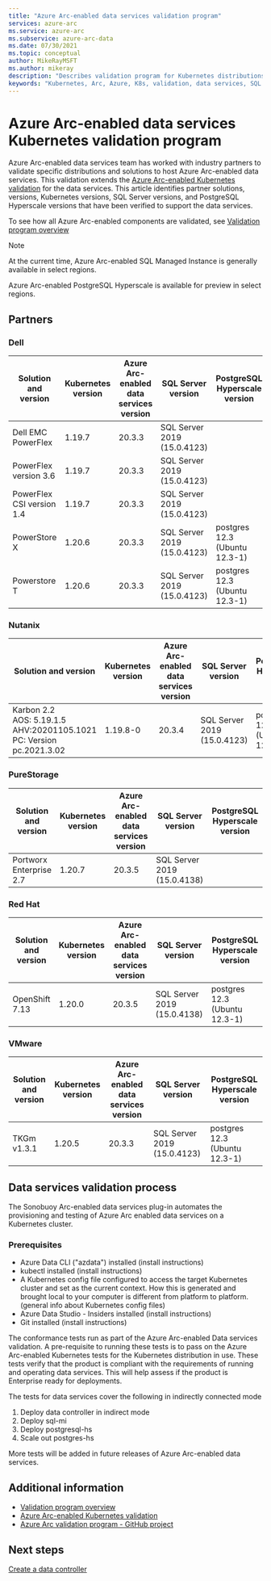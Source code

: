 ```yaml
---
title: "Azure Arc-enabled data services validation program"
services: azure-arc
ms.service: azure-arc
ms.subservice: azure-arc-data
ms.date: 07/30/2021
ms.topic: conceptual
author: MikeRayMSFT
ms.author: mikeray
description: "Describes validation program for Kubernetes distributions for Azure Arc-enabled data services."
keywords: "Kubernetes, Arc, Azure, K8s, validation, data services, SQL Managed Instance"
---
```


# Azure Arc-enabled data services Kubernetes validation program

Azure Arc-enabled data services team has worked with industry partners to validate specific distributions and solutions to host Azure Arc-enabled data services. This validation extends the [Azure Arc-enabled Kubernetes validation](../kubernetes/validation-program.md) for the data services. This article identifies partner solutions, versions, Kubernetes versions, SQL Server versions, and PostgreSQL Hyperscale versions that have been verified to support the data services. 

To see how all Azure Arc-enabled components are validated, see [Validation program overview](../validation-program/overview.md)

> [!NOTE]
> At the current time, Azure Arc-enabled SQL Managed Instance is generally available in select regions.
>
> Azure Arc-enabled PostgreSQL Hyperscale is available for preview in select regions.

## Partners

### Dell

|Solution and version | Kubernetes version | Azure Arc-enabled data services version | SQL Server version | PostgreSQL Hyperscale version
|-----|-----|-----|-----|-----|
| Dell EMC PowerFlex |1.19.7|20.3.3|SQL Server 2019 (15.0.4123) | |
| PowerFlex version 3.6 |1.19.7|20.3.3|SQL Server 2019 (15.0.4123) | |
| PowerFlex CSI version 1.4 |1.19.7|20.3.3|SQL Server 2019 (15.0.4123) | |
| PowerStore X|1.20.6|20.3.3|SQL Server 2019 (15.0.4123) |postgres 12.3 (Ubuntu 12.3-1) |
| Powerstore T|1.20.6|20.3.3|SQL Server 2019 (15.0.4123) |postgres 12.3 (Ubuntu 12.3-1)|

### Nutanix

|Solution and version | Kubernetes version | Azure Arc-enabled data services version | SQL Server version | PostgreSQL Hyperscale version
|-----|-----|-----|-----|-----|
| Karbon 2.2<br/>AOS: 5.19.1.5<br/>AHV:20201105.1021<br/>PC: Version pc.2021.3.02<br/> | 1.19.8-0 | 20.3.4 | SQL Server 2019 (15.0.4123)|postgres 12.3 (Ubuntu 12.3-1)|

### PureStorage

|Solution and version | Kubernetes version | Azure Arc-enabled data services version | SQL Server version | PostgreSQL Hyperscale version
|-----|-----|-----|-----|-----|
| Portworx Enterprise 2.7 | 1.20.7 | 20.3.5 | SQL Server 2019 (15.0.4138)||

### Red Hat

|Solution and version | Kubernetes version | Azure Arc-enabled data services version | SQL Server version | PostgreSQL Hyperscale version
|-----|-----|-----|-----|-----|
| OpenShift 7.13 | 1.20.0 | 20.3.5 | SQL Server 2019 (15.0.4138)|postgres 12.3 (Ubuntu 12.3-1)|

### VMware

|Solution and version | Kubernetes version | Azure Arc-enabled data services version | SQL Server version | PostgreSQL Hyperscale version
|-----|-----|-----|-----|-----|
| TKGm v1.3.1 | 1.20.5 | 20.3.3 | SQL Server 2019 (15.0.4123)|postgres 12.3 (Ubuntu 12.3-1)|

## Data services validation process

The Sonobuoy Arc-enabled data services plug-in automates the provisioning and testing of Azure Arc enabled data services on a Kubernetes cluster.

### Prerequisites

- Azure Data CLI ("azdata") installed (install instructions)
- kubectl installed (install instructions)
- A Kubernetes config file configured to access the target Kubernetes cluster and set as the current context. How this is generated and brought local to your computer is different from platform to platform. (general info about Kubernetes config files)
- Azure Data Studio - Insiders installed (install instructions)
- Git installed (install instructions)

The conformance tests run as part of the Azure Arc-enabled Data services validation. A pre-requisite to running these tests is to pass on the Azure Arc-enabled Kubernetes tests for the Kubernetes distribution in use.
These tests verify that the product is compliant with the requirements of running and operating data services. This will help assess if the product is Enterprise ready for deployments.

The tests for data services cover the following in indirectly connected mode

1. Deploy data controller in indirect mode
2. Deploy sql-mi
3. Deploy postgresql-hs
4. Scale out postgres-hs

More tests will be added in future releases of Azure Arc-enabled data services.

## Additional information

- [Validation program overview](../validation-program/overview.md)
- [Azure Arc-enabled Kubernetes validation](../kubernetes/validation-program.md)
- [Azure Arc validation program - GitHub project](https://github.com/Azure/azure-arc-validation/)

## Next steps

[Create a data controller](create-data-controller.md)
